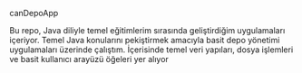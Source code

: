 canDepoApp

Bu repo, Java diliyle temel eğitimlerim sırasında geliştirdiğim uygulamaları içeriyor. Temel Java konularını pekiştirmek amacıyla basit depo yönetimi uygulamaları üzerinde çalıştım. İçerisinde temel veri yapıları, dosya işlemleri ve basit kullanıcı arayüzü öğeleri yer alıyor
